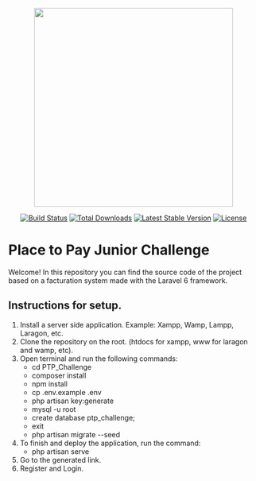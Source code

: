 <p align="center"><img src="https://res.cloudinary.com/dtfbvvkyp/image/upload/v1566331377/laravel-logolockup-cmyk-red.svg" width="400"></p>

<p align="center">
<a href="https://travis-ci.org/laravel/framework"><img src="https://travis-ci.org/laravel/framework.svg" alt="Build Status"></a>
<a href="https://packagist.org/packages/laravel/framework"><img src="https://poser.pugx.org/laravel/framework/d/total.svg" alt="Total Downloads"></a>
<a href="https://packagist.org/packages/laravel/framework"><img src="https://poser.pugx.org/laravel/framework/v/stable.svg" alt="Latest Stable Version"></a>
<a href="https://packagist.org/packages/laravel/framework"><img src="https://poser.pugx.org/laravel/framework/license.svg" alt="License"></a>
</p>

# Place to Pay Junior Challenge
Welcome! In this repository you can find the source code of the project based on a facturation system made with the Laravel 6 framework.

## Instructions for setup.
1. Install a server side application. Example: Xampp, Wamp, Lampp, Laragon, etc.
2. Clone the repository on the root. (htdocs for xampp, www for laragon and wamp, etc).
3. Open terminal and run the following commands:<ul>
                                                <li>cd PTP_Challenge</li>
                                                <li>composer install</li>
                                                <li>npm install</li>
                                                <li>cp .env.example .env</li>
                                                <li>php artisan key:generate</li>
                                                <li>mysql -u root</li>
                                                <li>create database ptp_challenge;</li>
                                                <li>exit</li>
                                                <li>php artisan migrate --seed</li>
                                                </ul>
4. To finish and deploy the application, run the command:<ul>
                                                         <li>php artisan serve</li>
                                                         </ul>
5. Go to the generated link.
6. Register and Login.
